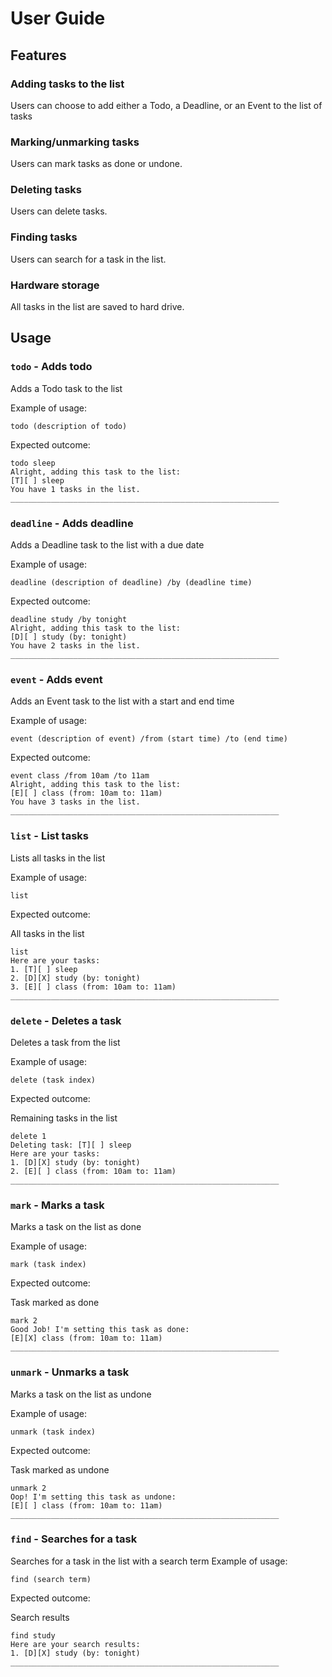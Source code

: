 # User Guide

## Features 

### Adding tasks to the list

Users can choose to add either a Todo, a Deadline, or an Event to the list of tasks

### Marking/unmarking tasks

Users can mark tasks as done or undone.

### Deleting tasks

Users can delete tasks.

### Finding tasks

Users can search for a task in the list.

### Hardware storage

All tasks in the list are saved to hard drive.

## Usage

### `todo` - Adds todo

Adds a Todo task to the list

Example of usage:

`todo (description of todo)`

Expected outcome:

```
todo sleep
Alright, adding this task to the list: 
[T][ ] sleep
You have 1 tasks in the list.
____________________________________________________________
```

### `deadline` - Adds deadline

Adds a Deadline task to the list with a due date

Example of usage:

`deadline (description of deadline) /by (deadline time)`

Expected outcome:

```
deadline study /by tonight
Alright, adding this task to the list: 
[D][ ] study (by: tonight)
You have 2 tasks in the list.
____________________________________________________________
```

### `event` - Adds event

Adds an Event task to the list with a start and end time

Example of usage:

`event (description of event) /from (start time) /to (end time)`

Expected outcome:

```
event class /from 10am /to 11am
Alright, adding this task to the list: 
[E][ ] class (from: 10am to: 11am)
You have 3 tasks in the list.
____________________________________________________________
```

### `list` - List tasks

Lists all tasks in the list

Example of usage: 

`list`

Expected outcome:

All tasks in the list

```
list
Here are your tasks: 
1. [T][ ] sleep
2. [D][X] study (by: tonight)
3. [E][ ] class (from: 10am to: 11am)
____________________________________________________________
```

### `delete` - Deletes a task

Deletes a task from the list

Example of usage:

`delete (task index)`

Expected outcome:

Remaining tasks in the list

```
delete 1
Deleting task: [T][ ] sleep
Here are your tasks: 
1. [D][X] study (by: tonight)
2. [E][ ] class (from: 10am to: 11am)
____________________________________________________________
```

### `mark` - Marks a task

Marks a task on the list as done

Example of usage:

`mark (task index)`

Expected outcome:

Task marked as done

```
mark 2
Good Job! I'm setting this task as done: 
[E][X] class (from: 10am to: 11am)
____________________________________________________________
```

### `unmark` - Unmarks a task

Marks a task on the list as undone

Example of usage:

`unmark (task index)`

Expected outcome:

Task marked as undone

```
unmark 2
Oop! I'm setting this task as undone: 
[E][ ] class (from: 10am to: 11am)
____________________________________________________________
```

### `find` - Searches for a task


Searches for a task in the list with a search term
Example of usage:

`find (search term)`

Expected outcome:

Search results

```
find study
Here are your search results: 
1. [D][X] study (by: tonight)
____________________________________________________________
```

